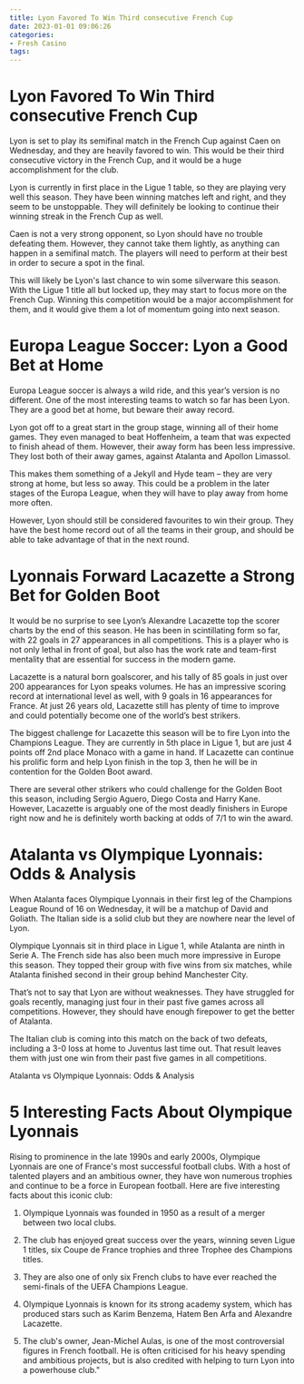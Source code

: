 ```yaml
---
title: Lyon Favored To Win Third consecutive French Cup
date: 2023-01-01 09:06:26
categories:
- Fresh Casino
tags:
---
```



#  Lyon Favored To Win Third consecutive French Cup

Lyon is set to play its semifinal match in the French Cup against Caen on Wednesday, and they are heavily favored to win. This would be their third consecutive victory in the French Cup, and it would be a huge accomplishment for the club.

Lyon is currently in first place in the Ligue 1 table, so they are playing very well this season. They have been winning matches left and right, and they seem to be unstoppable. They will definitely be looking to continue their winning streak in the French Cup as well.

Caen is not a very strong opponent, so Lyon should have no trouble defeating them. However, they cannot take them lightly, as anything can happen in a semifinal match. The players will need to perform at their best in order to secure a spot in the final.

This will likely be Lyon's last chance to win some silverware this season. With the Ligue 1 title all but locked up, they may start to focus more on the French Cup. Winning this competition would be a major accomplishment for them, and it would give them a lot of momentum going into next season.

#  Europa League Soccer: Lyon a Good Bet at Home

Europa League soccer is always a wild ride, and this year’s version is no different. One of the most interesting teams to watch so far has been Lyon. They are a good bet at home, but beware their away record.

Lyon got off to a great start in the group stage, winning all of their home games. They even managed to beat Hoffenheim, a team that was expected to finish ahead of them. However, their away form has been less impressive. They lost both of their away games, against Atalanta and Apollon Limassol.

This makes them something of a Jekyll and Hyde team – they are very strong at home, but less so away. This could be a problem in the later stages of the Europa League, when they will have to play away from home more often.

However, Lyon should still be considered favourites to win their group. They have the best home record out of all the teams in their group, and should be able to take advantage of that in the next round.

#  Lyonnais Forward Lacazette a Strong Bet for Golden Boot

It would be no surprise to see Lyon’s Alexandre Lacazette top the scorer charts by the end of this season. He has been in scintillating form so far, with 22 goals in 27 appearances in all competitions. This is a player who is not only lethal in front of goal, but also has the work rate and team-first mentality that are essential for success in the modern game.

Lacazette is a natural born goalscorer, and his tally of 85 goals in just over 200 appearances for Lyon speaks volumes. He has an impressive scoring record at international level as well, with 9 goals in 16 appearances for France. At just 26 years old, Lacazette still has plenty of time to improve and could potentially become one of the world’s best strikers.

The biggest challenge for Lacazette this season will be to fire Lyon into the Champions League. They are currently in 5th place in Ligue 1, but are just 4 points off 2nd place Monaco with a game in hand. If Lacazette can continue his prolific form and help Lyon finish in the top 3, then he will be in contention for the Golden Boot award.

There are several other strikers who could challenge for the Golden Boot this season, including Sergio Aguero, Diego Costa and Harry Kane. However, Lacazette is arguably one of the most deadly finishers in Europe right now and he is definitely worth backing at odds of 7/1 to win the award.

#  Atalanta vs Olympique Lyonnais: Odds & Analysis

When Atalanta faces Olympique Lyonnais in their first leg of the Champions League Round of 16 on Wednesday, it will be a matchup of David and Goliath. The Italian side is a solid club but they are nowhere near the level of Lyon.

Olympique Lyonnais sit in third place in Ligue 1, while Atalanta are ninth in Serie A. The French side has also been much more impressive in Europe this season. They topped their group with five wins from six matches, while Atalanta finished second in their group behind Manchester City.

That’s not to say that Lyon are without weaknesses. They have struggled for goals recently, managing just four in their past five games across all competitions. However, they should have enough firepower to get the better of Atalanta.

The Italian club is coming into this match on the back of two defeats, including a 3-0 loss at home to Juventus last time out. That result leaves them with just one win from their past five games in all competitions.

Atalanta vs Olympique Lyonnais: Odds & Analysis

#  5 Interesting Facts About Olympique Lyonnais


Rising to prominence in the late 1990s and early 2000s, Olympique Lyonnais are one of France's most successful football clubs. With a host of talented players and an ambitious owner, they have won numerous trophies and continue to be a force in European football. Here are five interesting facts about this iconic club:

1. Olympique Lyonnais was founded in 1950 as a result of a merger between two local clubs.

2. The club has enjoyed great success over the years, winning seven Ligue 1 titles, six Coupe de France trophies and three Trophee des Champions titles.

3. They are also one of only six French clubs to have ever reached the semi-finals of the UEFA Champions League.

4. Olympique Lyonnais is known for its strong academy system, which has produced stars such as Karim Benzema, Hatem Ben Arfa and Alexandre Lacazette.

5. The club's owner, Jean-Michel Aulas, is one of the most controversial figures in French football. He is often criticised for his heavy spending and ambitious projects, but is also credited with helping to turn Lyon into a powerhouse club."